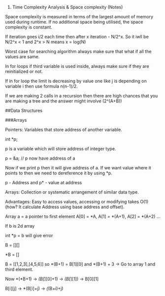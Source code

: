 1. Time Complexity Analysis & Space complexity (Notes)

Space complexity is measured in terms of the largest amount of memory used during runtime.
If no additional space being utilised, the space complexity is constant.

If iteration goes i/2 each time then after x iteration - N/2^x. So it iwll be N/2^x < 1 and 2^x > N means x = log(N)

Worst case for searching algorithm always make sure that what if all the values are same.

In for loops if third variable is used inside, always make sure if they are reinitialized or not.

If in for loop the limit is decreasing by value one like j is depending on variable i then use formula n(n-1)/2.

If we are making 2 calls in a recursion then there are high chances that you are making a tree and the answer might involve (2^(A+B))


##Data Structures

###Arrays

Pointers: Variables that store address of another variable.

int *p;

p is a variable which will store address of integer type.

p = &a; // p now have address of a

Now if we print p then it will give address of a. If we want value where it points to then we need to dereference it by using *p.

p - Address and p* - value at address


Arrays: Collection or systematic arrangement of similar data type.

Advantages: Easy to access values, accessing or modifying takes O(1) (how? It calculate Address using base address and offset).

Array a = a pointer to first element
A[0] = *A, A[1] = *(A+1), A[2] = *(A+2) ...

If b is 2d array

int *p = b will give error

B = [][]

*B = []

B = [[1,2,3],[4,5,6]] so *(B+1) = B[1][0] and *(B+1) + 3 -> Go to array 1 and third element.

Now *(*B+1) -> *(B[*][0]+1) -> *(B[*][1]) -> B[0][1]

B[i][j] -> *(B[i]+j) -> *(*(B+i)+j)
